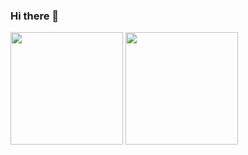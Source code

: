 ### Hi there 👋

<!--
**Lucas-yago/Lucas-yago** is a ✨ _special_ ✨ repository because its `README.md` (this file) appears on your GitHub profile.

Here are some ideas to get you started:

- 🔭 I’m currently working on ...
- 🌱 I’m currently learning ...
- 👯 I’m looking to collaborate on ...
- 🤔 I’m looking for help with ...
- 💬 Ask me about ...
- 📫 How to reach me: ...
- 😄 Pronouns: ...
- ⚡ Fun fact: ...
-->

<div>
  <img  height="180em" src="https://github-readme-stats.vercel.app/api?username=Lucas-yago&show_icons=true&theme=radical"/>
  <img  height="180em" src="https://github-readme-stats.vercel.app/api/top-langs/?username=Lucas-yago&layout=compact&theme=radical"/>
</div>





